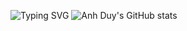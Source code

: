 ![Typing SVG](https://readme-typing-svg.herokuapp.com?font=Fira+Code&size=22&pause=1000&color=FF69B4&center=true&width=435&lines=Hello%2C+I'm+Anh+Duy!;Welcome+to+my+GitHub+Profile!;I+love+coding!+❤️)
![Anh Duy's GitHub stats](https://github-readme-stats.vercel.app/api?username=anhduy2208&show_icons=true&theme=radical)
